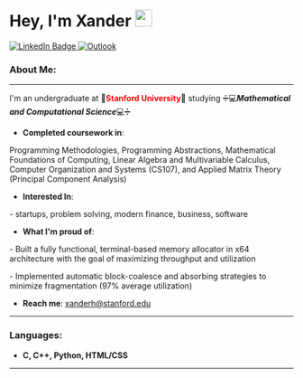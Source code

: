<h1>Hey, I'm Xander&nbsp;<img src="https://media.giphy.com/media/hvRJCLFzcasrR4ia7z/giphy.gif" width="30px">
</h1><a href="https://www.linkedin.com/in/xander-hnasko-9a03b7225/"><img src="https://img.shields.io/badge/LinkedIn-blue?style=for-the-badge&amp;logo=linkedin&amp;logoColor=white" alt="LinkedIn Badge" class="center"> </a> <a href="mailto:xanderh@stanford.edu" target="_blank"><img alt="Outlook" src="https://img.shields.io/badge/Microsoft_Outlook-0078D4?style=for-the-badge&amp;logo=microsoft-outlook&amp;logoColor=white"></a>

### About Me:

- - -

I'm an undergraduate at 🌲<span style="color: red;">**Stanford University**</span>🌲 studying
➗💻<i>**Mathematical and Computational Science**</i>💻➗
<br>
* **Completed coursework in**: 

Programming Methodologies, Programming Abstractions, Mathematical Foundations of Computing, Linear Algebra and Multivariable Calculus, Computer Organization and Systems (CS107), and Applied Matrix Theory (Principal Component Analysis)
* **Interested In**: 

\- startups, problem solving, modern finance, business, software
* **What I'm proud of**:

\- Built a fully functional\, terminal\-based memory allocator in x64 architecture with the goal of maximizing throughput and utilization

\- Implemented automatic block\-coalesce and absorbing strategies to minimize fragmentation \(97% average utilization\)
* **Reach me**: [xanderh@stanford.edu](mailto:xanderh@stanford.edu)

- - -

### Languages:

* **C, C++, Python, HTML/CSS**

- - -

<br>
<br>
